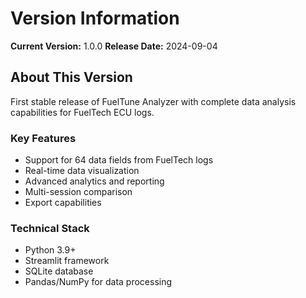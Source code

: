 # Version Information

**Current Version:** 1.0.0
**Release Date:** 2024-09-04

## About This Version

First stable release of FuelTune Analyzer with complete data analysis capabilities for FuelTech ECU logs.

### Key Features
- Support for 64 data fields from FuelTech logs
- Real-time data visualization
- Advanced analytics and reporting
- Multi-session comparison
- Export capabilities

### Technical Stack
- Python 3.9+
- Streamlit framework
- SQLite database
- Pandas/NumPy for data processing
